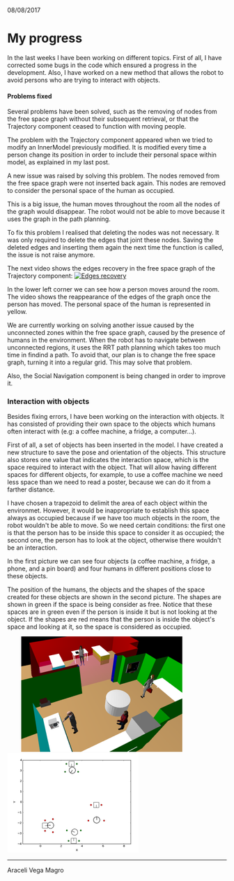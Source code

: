 08/08/2017

# My progress

In the last weeks I have been working on different topics. First of all, I have corrected some bugs in the code which ensured a progress in the development.  Also, I have worked on a new method that allows the robot to avoid persons who are trying to interact with objects.

#### Problems fixed

Several problems have been solved, such as the removing of nodes from the free space graph without their subsequent retrieval, or that the Trajectory component ceased to function with moving people.

The problem with the Trajectory component appeared when we tried to modify an InnerModel previously modified. It is modified every time a person change its position in order to include their personal space within model, as explained in my last post. 

A new issue was raised by solving this problem. The nodes removed from the free space graph were not inserted back again. This nodes are removed to consider the personal space of the human as occupied.
 
This is a big issue, the human moves throughout the room all the nodes of the graph would disappear. The robot would not be able to move because it uses the graph in the path planning.

To fix this problem I realised that deleting the nodes was not necessary. It was only required to delete the edges that joint these nodes. Saving the deleted edges and inserting them again the next time the function is called, the issue is not raise anymore.

The next video shows the edges recovery in the free space graph of the Trajectory component: 
[![Edges recovery](http://img.youtube.com/vi/2n7arx7BZck/0.jpg)](https://youtu.be/2n7arx7BZck "Edges recovery - Demonstration")

In the lower left corner we can see how a person moves around the room. The video shows the reappearance of the edges of the graph once the person has moved. The personal space of the human is represented in yellow.

We are currently working on solving another issue caused by the unconnected zones within the free space graph, caused by the presence of humans in the environment. When the robot has to navigate between unconnected regions, it uses the RRT path planning which takes too much time in findind a path. To avoid that, our plan is to change the free space graph, turning it into a regular grid. This may solve that problem.  

Also, the Social Navigation component is being changed in order to improve it. 

### Interaction with objects

Besides fixing errors, I have been working on the interaction with objects. It has consisted of providing their own space to the objects which humans often interact with (e.g: a coffee machine, a fridge, a computer...). 

First of all, a set of objects has been inserted in the model. I have created a new structure to save the pose and orientation of the objects. This structure also stores one value that indicates the interaction space, which is the space required to interact with the object. That will allow having different spaces for different objects, for example, to use a coffee machine we need less space than we need to read a poster, because we can do it from a farther distance.

I have chosen a trapezoid to delimit the area of each object within the environmet. However, it would be inappropriate to establish this space always as occupied because if we have too much objects in the room, the robot wouldn't be able to move. So we need certain conditions: the first one is that the person has to be inside this space to consider it as occupied; the second one, the person has to look at the object, otherwise there wouldn't be an interaction.

In the first picture we can see four objects (a coffee machine, a fridge, a phone, and a pin board) and four humans in different positions close to these objects. 

The position of the humans, the objects and the shapes of the space created for these objects are shown in the second picture. The shapes are shown in green if the space is being consider as free. Notice that these spaces are in green even if the person is inside it but is not looking at the object. If the shapes are red means that the person is inside the object's space and looking at it, so the space is considered as occupied.  


&nbsp; &nbsp; &nbsp; &nbsp; ![Objects and Humans in lab](pictures/p3_objlab.png ) &nbsp; &nbsp;  &nbsp; &nbsp;  &nbsp; &nbsp; &nbsp; ![Interaction with objects](pictures/p3_obj.png) 


* * *
Araceli Vega Magro
